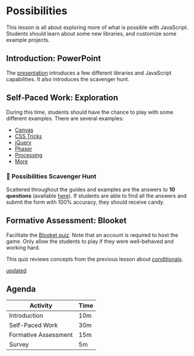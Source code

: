 # Possibilities
This lesson is all about exploring more of what is possible with JavaScript. Students should learn about some new libraries, and customize some example projects.

## Introduction: PowerPoint
The [presentation](Possibilities.pptx) introduces a few different libraries and JavaScript capabilities. It also introduces the scavenger hunt.

## Self-Paced Work: Exploration
During this time, students should have the chance to play with some different examples. There are several examples:

- [Canvas](Canvas.md)
- [CSS Tricks](CssTricks.md)
- [jQuery](jQuery.md)
- [Phaser](Phaser.md)
- [Processing](Processing.md)
- [More](More.md)

### 🔑 Possibilities Scavenger Hunt
Scattered throughout the guides and examples are the answers to **10 questions** (available [here](ScavengerHunt.md)). If students are able to find all the answers and submit the form with 100% accuracy, they should receive candy.

## Formative Assessment: Blooket
Facilitate the [Blooket quiz](https://dashboard.blooket.com/set/644fd7463164594825f519ce). Note that an account is required to host the game. Only allow the students to play if they were well-behaved and working hard.

This quiz reviews concepts from the previous lesson about [conditionals](../Conditionals/README.md).

[updated](https://dashboard.blooket.com/set/681cace148e7e3bc90cab8e3)

## Agenda

| Activity | Time |
|-|-|
| Introduction | 10m |
| Self-Paced Work | 30m |
| Formative Assessment | 15m |
| Survey | 5m |
